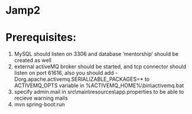 # Jamp2
# Prerequisites:

 1. MySQL  should listen on 3306 and database ‘mentorship’ should be  created as well
 2. external activeMQ broker should be started,  and tcp connector should listen on port 61616, 
 also you should add  -Dorg.apache.activemq.SERIALIZABLE_PACKAGES=* to ACTIVEMQ_OPTS  variable in   %ACTIVEMQ_HOME%\bin\activemq.bat 
 3. specify admin.mail in src\main\resources\app.properties  to be able to recieve warning mails
 4. mvn spring-boot:run